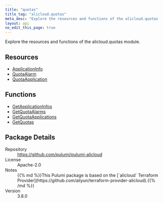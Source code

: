 ```yaml
---
title: "quotas"
title_tag: "alicloud.quotas"
meta_desc: "Explore the resources and functions of the alicloud.quotas module."
layout: api
no_edit_this_page: true
---
```


<!-- WARNING: this file was generated by Pulumi Docs Generator. -->
<!-- Do not edit by hand unless you're certain you know what you are doing! -->

Explore the resources and functions of the alicloud.quotas module.

<h2 id="resources">Resources</h2>
<ul class="api">
    <li><a href="applicationinfo" title="ApplicationInfo"><span class="symbol resource"></span>ApplicationInfo</a></li>
    <li><a href="quotaalarm" title="QuotaAlarm"><span class="symbol resource"></span>QuotaAlarm</a></li>
    <li><a href="quotaapplication" title="QuotaApplication"><span class="symbol resource"></span>QuotaApplication</a></li>
</ul>

<h2 id="functions">Functions</h2>
<ul class="api">
    <li><a href="getapplicationinfos" title="GetApplicationInfos"><span class="symbol function"></span>GetApplicationInfos</a></li>
    <li><a href="getquotaalarms" title="GetQuotaAlarms"><span class="symbol function"></span>GetQuotaAlarms</a></li>
    <li><a href="getquotaapplications" title="GetQuotaApplications"><span class="symbol function"></span>GetQuotaApplications</a></li>
    <li><a href="getquotas" title="GetQuotas"><span class="symbol function"></span>GetQuotas</a></li>
</ul>

<h2 id="package-details">Package Details</h2>
<dl class="package-details">
	<dt>Repository</dt>
	<dd><a href="https://github.com/pulumi/pulumi-alicloud">https://github.com/pulumi/pulumi-alicloud</a></dd>
	<dt>License</dt>
	<dd>Apache-2.0</dd>
	<dt>Notes</dt>
	<dd>{{% md %}}This Pulumi package is based on the [`alicloud` Terraform Provider](https://github.com/aliyun/terraform-provider-alicloud).{{% /md %}}</dd>
	<dt>Version</dt>
	<dd>3.8.0</dd>
</dl>

